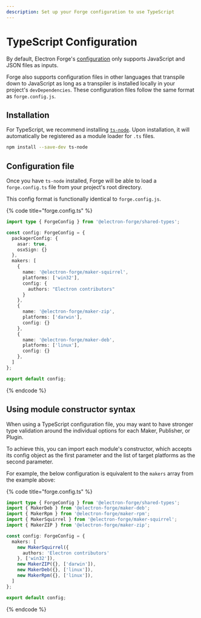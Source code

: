 ```yaml
---
description: Set up your Forge configuration to use TypeScript
---
```


# TypeScript Configuration

By default, Electron Forge's [configuration](./configuration.md) only supports JavaScript and JSON files as inputs.

Forge also supports configuration files in other languages that transpile down to JavaScript as long as a transpiler is installed locally in your project's `devDependencies`. These configuration files follow the same format as `forge.config.js`.

## Installation

For TypeScript, we recommend installing [`ts-node`](https://github.com/TypeStrong/ts-node). Upon installation, it will automatically be registered as a module loader for `.ts` files.

```bash
npm install --save-dev ts-node
```

## Configuration file

Once you have `ts-node` installed, Forge will be able to load a `forge.config.ts` file from your project's root directory.

This config format is functionally identical to `forge.config.js`.

{% code title="forge.config.ts" %}
```typescript
import type { ForgeConfig } from '@electron-forge/shared-types';

const config: ForgeConfig = {
  packagerConfig: {
    asar: true,
    osxSign: {}
  },
  makers: [
    {
      name: '@electron-forge/maker-squirrel',
      platforms: ['win32'],
      config: {
        authors: "Electron contributors"
      }
    },
    {
      name: '@electron-forge/maker-zip',
      platforms: ['darwin'],
      config: {}
    },
    {
      name: '@electron-forge/maker-deb',
      platforms: ['linux'],
      config: {}
    },
  ]
};

export default config;
```
{% endcode %}

## Using module constructor syntax

When using a TypeScript configuration file, you may want to have stronger type validation around the individual options for each Maker, Publisher, or Plugin.

To achieve this, you can import each module's constructor, which accepts its config object as the first parameter and the list of target platforms as the second parameter.

For example, the below configuration is equivalent to the `makers` array from the example above:

{% code title="forge.config.ts" %}
```typescript
import type { ForgeConfig } from '@electron-forge/shared-types';
import { MakerDeb } from '@electron-forge/maker-deb';
import { MakerRpm } from '@electron-forge/maker-rpm';
import { MakerSquirrel } from '@electron-forge/maker-squirrel';
import { MakerZIP } from '@electron-forge/maker-zip';

const config: ForgeConfig = {
  makers: [
    new MakerSquirrel({
      authors: 'Electron contributors'
    }, ['win32']),
    new MakerZIP({}, ['darwin']),
    new MakerDeb({}, ['linux']),
    new MakerRpm({}, ['linux']),
  ]
};

export default config;
```
{% endcode %}
